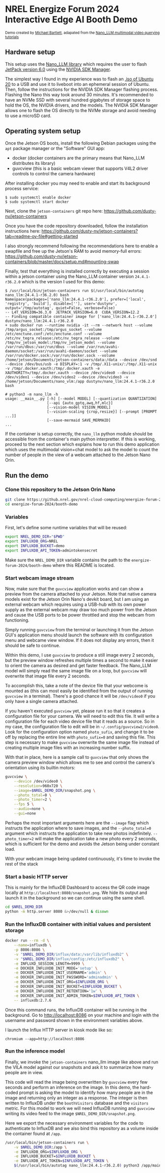 # NREL Energize Forum 2024 Interactive Edge AI Booth Demo
<sub>Demo created by [Michael Bartlett](https://research-hub.nrel.gov/en/persons/michael-bartlett), adapated from the [Nano_LLM multimodal video querying tutorials](https://www.jetson-ai-lab.com/tutorial_nano-vlm.html)</sub>

## Hardware setup

This setup uses the [Nano_LLM library](https://www.jetson-ai-lab.com/tutorial_nano-llm.html) which requires the user to flash [JetPack version 6.0](https://developer.nvidia.com/embedded/jetpack-sdk-60) using the [NVIDIA SDK Manager](https://docs.nvidia.com/sdk-manager/install-with-sdkm-jetson/index.html).

The simplest way I found in my experience was to flash an [.iso of Ubuntu 20](https://www.releases.ubuntu.com/focal/) to a USB and use it to liveboot into an ephemeral session of Ubuntu. Then, follow the instructions for the NVIDIA SDK Manager flashing process. Flashing the Nano this way took around 30 minutes. It's recommended to have an NVMe SSD with several hundred gigabytes of storage space to hold the OS, the NVIDIA drivers, and the models. The NVIDIA SDK Manager allows one to flash the OS directly to the NVMe storage and avoid needing to use a microSD card.

## Operating system setup

Once the Jetson OS boots, install the following Debian packages using the `apt` package manager or the "Software" GUI app:

* docker (docker containers are the primary means that Nano_LLM distributes its library)
* guvcview (this is a basic webcam viewer that supports V4L2 driver controls to control the camera hardware)

After installing docker you may need to enable and start its background process service:
```console
$ sudo systemctl enable docker
$ sudo systemctl start docker
```

Next, clone the `jetson-containers` git repo here: <https://github.com/dusty-nv/jetson-containers>

Once you have the code repository downloaded, follow the installation instructions here: <https://github.com/dusty-nv/jetson-containers?tab=readme-ov-file#getting-started>


I also strongly recommend following the recommendations here to enable a swapfile and free up the Jetson's RAM to avoid memory-full errors: <https://github.com/dusty-nv/jetson-containers/blob/master/docs/setup.md#mounting-swap>


Finally, test that everything is installed correctly by executing a session within a jetson container using the Nano_LLM container version `24.4.1-r36.2.0` which is the version I used for this demo:
```console
$ /usr/local/bin/jetson-containers run $(/usr/local/bin/autotag nano_llm:24.4.1-r36.2.0) bash
Namespace(packages=['nano_llm:24.4.1-r36.2.0'], prefer=['local', 'registry', 'build'], disable=[''], user='dustynv', output='/tmp/autotag', quiet=False, verbose=False)
-- L4T_VERSION=36.3.0  JETPACK_VERSION=6.0  CUDA_VERSION=12.2
-- Finding compatible container image for ['nano_llm:24.4.1-r36.2.0']
dustynv/nano_llm:24.4.1-r36.2.0
+ sudo docker run --runtime nvidia -it --rm --network host --volume /tmp/argus_socket:/tmp/argus_socket --volume /etc/enctune.conf:/etc/enctune.conf --volume /etc/nv_tegra_release:/etc/nv_tegra_release --volume /tmp/nv_jetson_model:/tmp/nv_jetson_model --volume /var/run/dbus:/var/run/dbus --volume /var/run/avahi-daemon/socket:/var/run/avahi-daemon/socket --volume /var/run/docker.sock:/var/run/docker.sock --volume /home/jetson/Documents/jetson-containers/data:/data --device /dev/snd --device /dev/bus/usb -e DISPLAY=:1 -v /tmp/.X11-unix/:/tmp/.X11-unix -v /tmp/.docker.xauth:/tmp/.docker.xauth -e XAUTHORITY=/tmp/.docker.xauth --device /dev/video0 --device /dev/video1 --device /dev/video2 --device /dev/video3 -v /home/jetson/Documents/nano_vlm:/app dustynv/nano_llm:24.4.1-r36.2.0 bash

# python3 -m nano_llm -h
usage: __main__.py [-h] [--model MODEL] [--quantization QUANTIZATION]
                   [--api {auto_gptq,awq,hf,mlc}]
                   [--vision-model VISION_MODEL]
                   [--vision-scaling {crop,resize}] [--prompt [PROMPT ...]]
                   [--save-mermaid SAVE_MERMAID]
...
```

If the container is setup correctly, the `nano_llm` python module should be accessible from the container's main python interpretter. If this is working, proceed to the next section which explains how to run this demo application which uses the multimodal vision+chat model to ask the model to count the number of people in the view of a webcam attached to the Jetson Nano Orin.


## Run the demo

### Clone this repository to the Jetson Orin Nano


```sh
git clone https://github.nrel.gov/nrel-cloud-computing/energize-forum-2024
cd energize-forum-2024/booth-demo
```

### Variables

First, let's define some runtime variables that will be reused:

```sh
export NREL_DEMO_DIR="$PWD"
export INFLUXDB_ORG=NREL
export INFLUXDB_BUCKET=demo
export INFLUXDB_API_TOKEN=admintokensecret
```

Make sure the `NREL_DEMO_DIR` variable contains the path to the `energize-forum-2024/booth-demo` where this README is located.

### Start webcam image stream

Now, make sure that the `guvcview` application works and can show a preview from the camera attached to your Jetson. Note that native camera models exist for the Jetson Orin Nano's devkit board, but I am using an external webcam which requires using a USB-hub with its own power supply as the external webcam may draw too much power from the Jetson and cause the USB ports to be power throttled and stop the webcam from functioning.

Simply running `guvcview` from the terminal or launching it from the Jetson GUI's application menu should launch the software with its configuration menu and webcame view window. If it does not display any errors, then it should be safe to continue.

Within this demo, I use `guvcview` to produce a still image every 2 seconds, but the preview window refreshes multiple times a second to make it easier to orient the camera as desired and get faster feedback. The Nano_LLM model will simply read the same image file on a loop, but `guvcview` will overwrite that image file every 2 seconds.

To accomplish this, take a note of the device file that your webcome is mounted as (this can most easily be identified from the output of running `guvcview` in a terminal). There's a good chance it will be `/dev/video0` if you only have a single camera attached.

If you haven't executed `guvcview` yet, please run it so that it creates a configuration file for your camera. We will need to edit this file. It will write a configuration file for each video device file that it reads as a source. So in my case, the configuration file to edit will be in `~/.config/guvcview2/video0`. Look for the configuration option named `photo_sufix`, and change it to be off by replacing the entire line with `photo_sufix=0` and saving this file. This step is necessary to make `guvcview` overwrite the same image file instead of creating multiple image files with an increasing number suffix.

With that in place, here is a sample call to `guvcview` that only shows the camera preview window which allows me to see and control the camera's orientation using its builtin motors:

```sh
guvcview \
    --device /dev/video0 \
    --resolution=960x720 \
    --image=$NREL_DEMO_DIR/snapshot.png \
    --photo_total=0 \
    --photo_timer=2 \
    --fps 5 \
    --audio=none \
    --gui=none
```

Perhaps the most important arguments here are the `--image` flag which instructs the application where to save images, and the `--photo_total=0` argument which instructs the application to take new photos indefinitely. `--photo_timer=2` will make the application take a new photo every 2 seconds, which is sufficient for the demo and avoids the Jetson being under constant load.

With your webcam image being updated continuously, it's time to invoke the rest of the stack

### Start a basic HTTP server
This is mainly for the InfluxDB Dashboard to access the QR code image locally at `http://localhost:8080/snapshot.png`. We hide its output and launch it in the background so we can continue using the same shell.

```sh
cd $NREL_DEMO_DIR
python -m http.server 8080 &>/dev/null & disown
```

### Run the InfluxDB container with initial values and persistent storage

```sh
docker run --rm -d \
    --name=influxdb \
    -p 8086:8086 \
    -v "$NREL_DEMO_DIR/influx/data:/var/lib/influxdb2" \
    -v "$NREL_DEMO_DIR/influx/config:/etc/influxdb2" \
    -e INFLUXD_SESSION_LENGTH=9999 \
    -e DOCKER_INFLUXDB_INIT_MODE='setup' \
    -e DOCKER_INFLUXDB_INIT_USERNAME='admin' \
    -e DOCKER_INFLUXDB_INIT_PASSWORD='adminadmin' \
    -e DOCKER_INFLUXDB_INIT_ORG=$INFLUXDB_ORG \
    -e DOCKER_INFLUXDB_INIT_BUCKET=$INFLUXDB_BUCKET \
    -e DOCKER_INFLUXDB_INIT_RETENTION='1w' \
    -e DOCKER_INFLUXDB_INIT_ADMIN_TOKEN=$INFLUXDB_API_TOKEN \
    -- influxdb:2.7.6
```

Once this command runs, the InfluxDB container will be running in the background. Go to <http://localhost:8086> on your machine and login with the username and password shown in the environment variables above.

I launch the Influx HTTP server in kiosk mode like so:
```
chromium --app=http://localhost:8086
```


### Run the inference model

Finally, we invoke the `jetson-containers` nano_llm image like above and run the VILA model against our snapshots and ask it to summarize how many people are in view.

This code will read the image being overwritten by `guvcview` every few seconds and perform an inference on the image. In this demo, the hard-coded prompt is asking the model to identify how many people are in the image and returning only an integer as a response. The integer is then written to InfluxDB under the `boothVisitors` database and the `visitors` metric. For this model to work we will need InfluxDB running and `guvcview` writing its video feed to the image `$NREL_DEMO_DIR/snapshot.png`. 

Here we export the necessary environment variables for the code to authenticate to InfluxDB and we also bind this repository as a volume inside the container found at `/app`.

```sh
/usr/local/bin/jetson-containers run \
    -v $NREL_DEMO_DIR:/app \
    -e INFLUXDB_ORG=$INFLUXDB_ORG \
    -e INFLUXDB_BUCKET=$INFLUXDB_BUCKET \
    -e INFLUXDB_API_TOKEN=$INFLUXDB_API_TOKEN \
    $(/usr/local/bin/autotag nano_llm:24.4.1-r36.2.0) python3 /app/main.py
```
